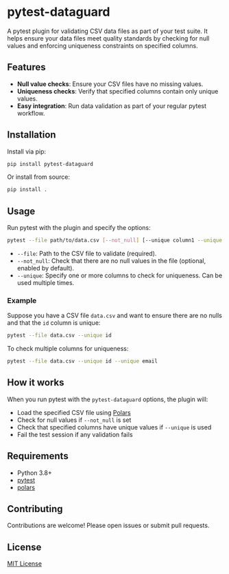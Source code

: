 # pytest-dataguard

A pytest plugin for validating CSV data files as part of your test suite. It helps ensure your data files meet quality standards by checking for null values and enforcing uniqueness constraints on specified columns.

## Features
- **Null value checks**: Ensure your CSV files have no missing values.
- **Uniqueness checks**: Verify that specified columns contain only unique values.
- **Easy integration**: Run data validation as part of your regular pytest workflow.

## Installation

Install via pip:

```bash
pip install pytest-dataguard
```

Or install from source:

```bash
pip install .
```

## Usage

Run pytest with the plugin and specify the options:

```bash
pytest --file path/to/data.csv [--not_null] [--unique column1 --unique column2]
```

- `--file`: Path to the CSV file to validate (required).
- `--not_null`: Check that there are no null values in the file (optional, enabled by default).
- `--unique`: Specify one or more columns to check for uniqueness. Can be used multiple times.

### Example

Suppose you have a CSV file `data.csv` and want to ensure there are no nulls and that the `id` column is unique:

```bash
pytest --file data.csv --unique id
```

To check multiple columns for uniqueness:

```bash
pytest --file data.csv --unique id --unique email
```

## How it works

When you run pytest with the `pytest-dataguard` options, the plugin will:
- Load the specified CSV file using [Polars](https://pola.rs/)
- Check for null values if `--not_null` is set
- Check that specified columns have unique values if `--unique` is used
- Fail the test session if any validation fails

## Requirements
- Python 3.8+
- [pytest](https://pytest.org/)
- [polars](https://pola.rs/)

## Contributing
Contributions are welcome! Please open issues or submit pull requests.

## License
[MIT License](LICENSE)

